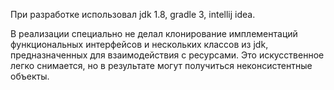При разработке использовал jdk 1.8, gradle 3, intellij idea.

В реализации специально не делал клонирование имплементаций функциональных интерфейсов и нескольких классов из jdk, предназначенных для взаимодействия с ресурсами. Это искусственное легко снимается, но в результате могут получиться неконсистентные объекты.